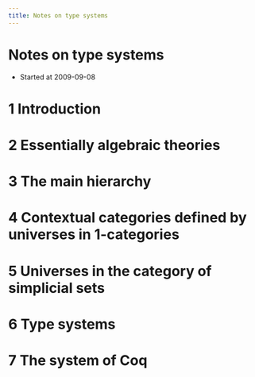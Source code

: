 ```yaml
---
title: Notes on type systems
---
```


# Notes on type systems

- Started at 2009-09-08

# 1 Introduction

# 2 Essentially algebraic theories

# 3 The main hierarchy

# 4 Contextual categories defined by universes in 1-categories

# 5 Universes in the category of simplicial sets

# 6 Type systems

# 7 The system of Coq

